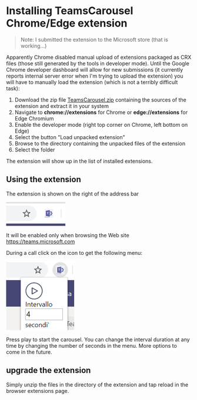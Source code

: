 # Installing TeamsCarousel Chrome/Edge extension

> Note: I submitted the extension to the Microsoft store (that is working...)

Apparently Chrome disabled manual upload of extensions packaged as CRX files (those still generated by the tools in developer mode). Until the Google Chrome developer dashboard will allow for new submissions (it currently reports internal server error when I'm trying to upload the extension) you will have to manually load the extension (which is not a terribly difficult task):

1. Download the zip file [TeamsCarousel.zip](https://github.com/Unipisa/TeamsCarousel/raw/master/packages/TeamsCarousel.zip) containing the sources of the extension and extract it in your system
2. Navigate to **chrome://extensions** for Chrome or **edge://extensions** for Edge Chromium
3. Enable the developer mode (right top corner on Chrome, left bottom on Edge)
4. Select the button "Load unpacked extension"
5. Browse to the directory containing the unpacked files of the extension
6. Select the folder

The extension will show up in the list of installed extensions.

## Using the extension

The extension is shown on the right of the address bar

![Image](https://github.com/Unipisa/TeamsCarousel/raw/master/img/img1.png)

It will be enabled only when browsing the Web site https://teams.microsoft.com

During a call click on the icon to get the following menu:

![Image](https://github.com/Unipisa/TeamsCarousel/raw/master/img/img2.png)

Press play to start the carousel. You can change the interval duration at any time by changing the number of seconds in the menu. More options to come in the future.

## upgrade the extension

Simply unzip the files in the directory of the extension and tap reload in the browser extensions page.